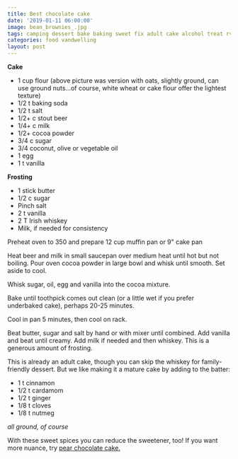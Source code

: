 ```yaml
---
title: Best chocolate cake
date: '2019-01-11 06:00:00'
image: bean_brownies_.jpg
tags: camping dessert bake baking sweet fix adult cake alcohol treat rv vanlife
categories: food vandwelling
layout: post
---
```


**Cake**

* 1 cup flour (above picture was version with oats, slightly ground, can use ground nuts...of course, white wheat or cake flour offer the lightest texture)
* 1/2 t baking soda
* 1/2 t salt
* 1/2+ c stout beer
* 1/4+ c milk
* 1/2+ cocoa powder
* 3/4 c sugar
* 3/4 coconut, olive or vegetable oil
* 1 egg
* 1 t vanilla

**Frosting**

* 1 stick butter
* 1/2 c sugar
* Pinch salt
* 2 t vanilla
* 2 T Irish whiskey
* Milk, if needed for consistency

Preheat oven to 350 and prepare 12 cup muffin pan or 9" cake pan

Heat beer and milk in small saucepan over medium heat until hot but not boiling. Pour oven cocoa powder in large bowl and whisk until smooth. Set aside to cool.

Whisk sugar, oil, egg and vanilla into the cocoa mixture.

Bake until toothpick comes out clean (or a little wet if you prefer underbaked cake), perhaps 20-25 minutes.

Cool in pan 5 minutes, then cool on rack.

Beat butter, sugar and salt by hand or with mixer until combined. Add vanilla and beat until creamy. Add milk if needed and then whiskey. This is a generous amount of frosting.

This is already an adult cake, though you can skip the whiskey for family-friendly dessert. But we like making it a mature cake by adding to the batter: 
* 1 t cinnamon
* 1/2 t cardamom
* 1/2 t ginger
* 1/8 t cloves
* 1/8 t nutmeg

*all ground, of course*

With these sweet spices you can reduce the sweetener, too!
If you want more nuance, try [pear chocolate cake.](http://reverdecer.annalisagross.com/2018/11/27/pear-chocolate-cake/)